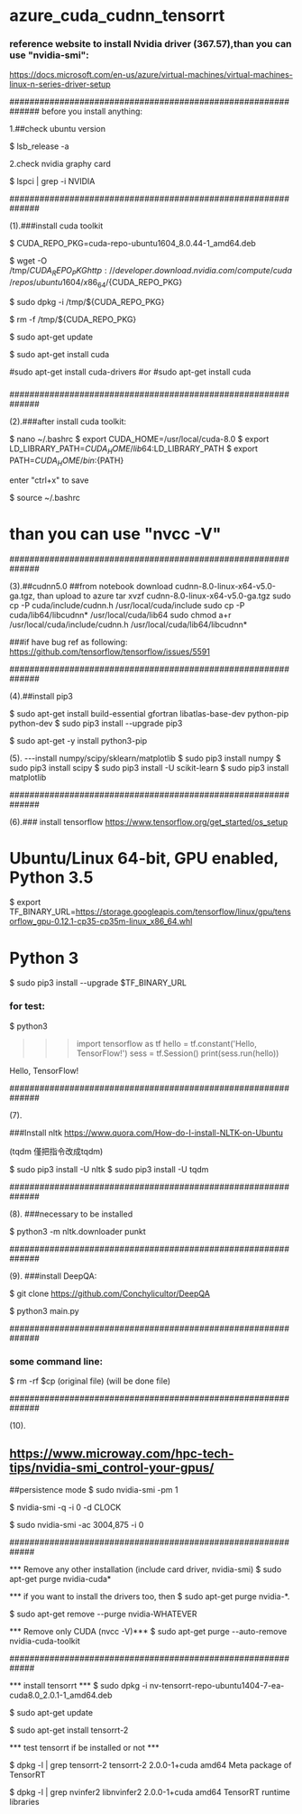 # azure_cuda_cudnn_tensorrt

### reference website to install Nvidia driver (367.57),than you can use "nvidia-smi":
https://docs.microsoft.com/en-us/azure/virtual-machines/virtual-machines-linux-n-series-driver-setup

##############################################################
before you install anything:

1.##check ubuntu version

$ lsb_release -a 


2.check nvidia graphy card

$ lspci | grep -i NVIDIA

##############################################################

(1).###install cuda toolkit

$ CUDA_REPO_PKG=cuda-repo-ubuntu1604_8.0.44-1_amd64.deb

$ wget -O /tmp/${CUDA_REPO_PKG} http://developer.download.nvidia.com/compute/cuda/repos/ubuntu1604/x86_64/${CUDA_REPO_PKG} 

$ sudo dpkg -i /tmp/${CUDA_REPO_PKG}

$ rm -f /tmp/${CUDA_REPO_PKG}

$ sudo apt-get update

$ sudo apt-get install cuda

#sudo apt-get install cuda-drivers  #or #sudo apt-get install cuda
###

##############################################################

(2).###after install cuda toolkit:

$ nano ~/.bashrc
$ export CUDA_HOME=/usr/local/cuda-8.0
$ export LD_LIBRARY_PATH=${CUDA_HOME}/lib64:$LD_LIBRARY_PATH
$ export PATH=${CUDA_HOME}/bin:${PATH}

enter "ctrl+x" to save

$ source ~/.bashrc


# than you can use "nvcc -V"

##############################################################



(3).##cudnn5.0
##from notebook download cudnn-8.0-linux-x64-v5.0-ga.tgz, than upload to azure
tar xvzf cudnn-8.0-linux-x64-v5.0-ga.tgz
sudo cp -P cuda/include/cudnn.h /usr/local/cuda/include
sudo cp -P cuda/lib64/libcudnn* /usr/local/cuda/lib64
sudo chmod a+r /usr/local/cuda/include/cudnn.h /usr/local/cuda/lib64/libcudnn*

###if have bug ref as following:
https://github.com/tensorflow/tensorflow/issues/5591

##############################################################

(4).##install pip3

$ sudo apt-get install build-essential gfortran libatlas-base-dev python-pip python-dev
$ sudo pip3 install --upgrade pip3

$ sudo apt-get -y install python3-pip



(5).
---install numpy/scipy/sklearn/matplotlib
$ sudo pip3 install numpy
$ sudo pip3 install scipy
$ sudo pip3 install -U scikit-learn
$ sudo pip3 install matplotlib


##############################################################

(6).### install tensorflow
https://www.tensorflow.org/get_started/os_setup

# Ubuntu/Linux 64-bit, GPU enabled, Python 3.5
$ export TF_BINARY_URL=https://storage.googleapis.com/tensorflow/linux/gpu/tensorflow_gpu-0.12.1-cp35-cp35m-linux_x86_64.whl

# Python 3
$ sudo pip3 install --upgrade $TF_BINARY_URL


### for test:

$ python3
>>> import tensorflow as tf
>>> hello = tf.constant('Hello, TensorFlow!')
>>> sess = tf.Session()
>>> print(sess.run(hello))

Hello, TensorFlow!

##############################################################


(7).

###Install nltk
https://www.quora.com/How-do-I-install-NLTK-on-Ubuntu

(tqdm  僅把指令改成tqdm)

$ sudo pip3 install -U nltk
$ sudo pip3 install -U tqdm


##############################################################

(8).
###necessary to be installed

$ python3 -m nltk.downloader punkt

##############################################################

(9).
###install DeepQA:

$ git clone https://github.com/Conchylicultor/DeepQA

$ python3 main.py

##############################################################

### some command line:
$ rm -rf
$cp (original file) (will be done file)

##############################################################

(10).
## https://www.microway.com/hpc-tech-tips/nvidia-smi_control-your-gpus/
##persistence mode
$ sudo nvidia-smi -pm 1

$ nvidia-smi  -q -i 0 -d CLOCK

$ sudo nvidia-smi -ac 3004,875 -i 0


#############################################################

*** Remove any other installation (include card driver, nvidia-smi)
$ sudo apt-get purge nvidia-cuda* 

 
*** if you want to install the drivers too, then 
$ sudo apt-get purge nvidia-*.


$ sudo apt-get remove --purge nvidia-WHATEVER


*** Remove only CUDA (nvcc -V)***
$ sudo apt-get purge --auto-remove nvidia-cuda-toolkit


#############################################################

*** install tensorrt ***
$ sudo dpkg -i nv-tensorrt-repo-ubuntu1404-7-ea-cuda8.0_2.0.1-1_amd64.deb

$ sudo apt-get update

$ sudo apt-get install tensorrt-2


*** test tensorrt if be installed or not ***

$ dpkg -l | grep tensorrt-2
tensorrt-2 2.0.0-1+cuda amd64 Meta package of TensorRT


$ dpkg -l | grep nvinfer2
libnvinfer2 2.0.0-1+cuda amd64 TensorRT runtime libraries


 




